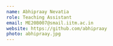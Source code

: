 ```yaml
---
name: Abhipraay Nevatia
role: Teaching Assistant
email: ME20B007@smail.iitm.ac.in
website: https://github.com/abhipraay
photo: abhipraay.jpg
---
```



